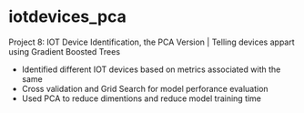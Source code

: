 # iotdevices_pca
Project 8: IOT Device Identification, the PCA Version | Telling devices appart using Gradient Boosted Trees
- Identified different IOT devices based on metrics associated with the same
- Cross validation and Grid Search for model perforance evaluation
- Used PCA to reduce dimentions and reduce model training time
